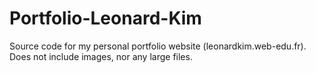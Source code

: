 # Portfolio-Leonard-Kim
Source code for my personal portfolio website (leonardkim.web-edu.fr).
Does not include images, nor any large files.

